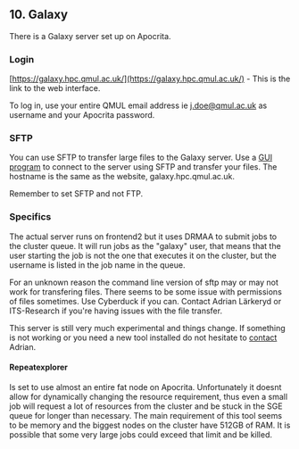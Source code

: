 ## 10. Galaxy
There is a Galaxy server set up on Apocrita. 

### Login
[https://galaxy.hpc.qmul.ac.uk/](https://galaxy.hpc.qmul.ac.uk/) - This is the link to the web interface. 

To log in, use your entire QMUL email address ie j.doe@qmul.ac.uk as username and your Apocrita password. 

### SFTP
You can use SFTP to transfer large files to the Galaxy server. Use a [GUI program](1_6_copying_and_downloading_files.md) to connect to the server using SFTP and transfer your files. The hostname is the same as the website, galaxy.hpc.qmul.ac.uk.

Remember to set SFTP and not FTP. 

### Specifics
The actual server runs on frontend2 but it uses DRMAA to submit jobs to the cluster queue. It will run jobs as the "galaxy" user, that means that the user starting the job is not the one that executes it on the cluster, but the username is listed in the job name in the queue.

For an unknown reason the command line version of sftp may or may not work for transfering files. There seems to be some issue with permissions of files sometimes. Use Cyberduck if you can. Contact Adrian Lärkeryd or ITS-Research if you're having issues with the file transfer.

This server is still very much experimental and things change. If something is not working or you need a new tool installed do not hesitate to [contact](3_0_contact.md) Adrian.

#### Repeatexplorer
Is set to use almost an entire fat node on Apocrita. Unfortunately it doesnt allow for dynamically changing the resource requirement, thus even a small job will request a lot of resources from the cluster and be stuck in the SGE queue for longer than necessary. The main requirement of this tool seems to be memory and the biggest nodes on the cluster have 512GB of RAM. It is possible that some very large jobs could exceed that limit and be killed.